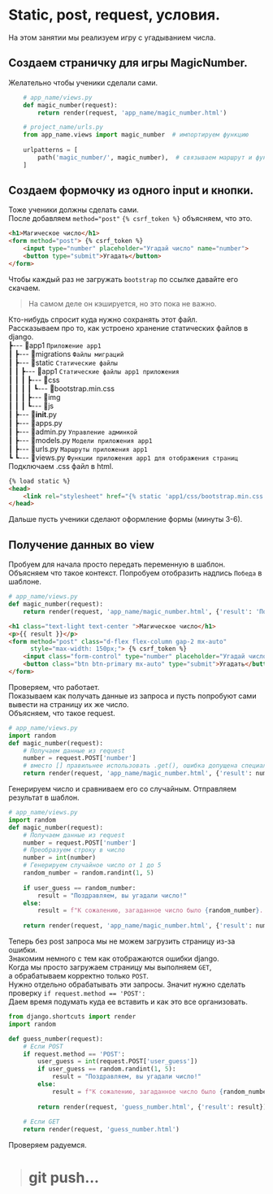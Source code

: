 # Static, post, request, условия.
На этом занятии мы реализуем игру с угадыванием числа.

## Создаем страничку для игры MagicNumber.
Желательно чтобы ученики сделали сами.
```python
    # app_name/views.py
    def magic_number(request):
        return render(request, 'app_name/magic_number.html')
```
```python
    # project_name/urls.py
    from app_name.views import magic_number  # импортируем функцию
    
    urlpatterns = [
        path('magic_number/', magic_number),  # связываем маршрут и функцию
    ]
```
## Создаем формочку из одного input и кнопки.
Тоже ученики должны сделать сами.<br>
После добавляем `method="post"` `{% csrf_token %}` объясняем, что это.
```html
<h1>Магическое число</h1>
<form method="post"> {% csrf_token %} 
    <input type="number" placeholder="Угадай число" name="number">
    <button type="submit">Угадать</button>
</form>
```
Чтобы каждый раз не загружать `bootstrap` по ссылке давайте его скачаем.
> На самом деле он кэшируется, но это пока не важно.

Кто-нибудь спросит куда нужно сохранять этот файл.<br>
Рассказываем про то, как устроено хранение статических файлов в django.<br>
 ┣--- 📂app1 `Приложение app1`<br>
 ┃    ┣--- 📂migrations `Файлы миграций`<br>
 ┃    ┣--- 📂static `Статические файлы`<br>
 ┃    ┃    ┣--- 📂app1 `Статические файлы app1 приложения`<br>
 ┃    ┃    ┃    ┣--- 📂css<br>
 ┃    ┃    ┃    ┃    ┗--- 📜bootstrap.min.css<br>
 ┃    ┃    ┃    ┣--- 📂img<br>
 ┃    ┃    ┃    ┗--- 📂js<br>
 ┃    ┣--- 📜__init__.py<br>
 ┃    ┣--- 📜apps.py<br>
 ┃    ┣--- 📜admin.py `Управление админкой`<br>
 ┃    ┣--- 📜models.py `Модели приложения app1`<br>
 ┃    ┣--- 📜urls.py `Маршруты приложения app1`<br>
 ┗    ┗--- 📜views.py `Функции приложения app1 для отображения страниц`<br>
Подключаем .css файл в html.
```html
{% load static %}
<head>
    <link rel="stylesheet" href="{% static 'app1/css/bootstrap.min.css' %}"> 
</head>
```
Дальше пусть ученики сделают оформление формы (минуты 3-6).

## Получение данных во view
Пробуем для начала просто передать переменную в шаблон.
Объясняем что такое контекст. Попробуем отобразить надпись `Победа` в шаблоне.
```python
# app_name/views.py
def magic_number(request):
    return render(request, 'app_name/magic_number.html', {'result': 'Победа'})
```
```html
<h1 class="text-light text-center ">Магическое число</h1>
<p>{{ result }}</p>
<form method="post" class="d-flex flex-column gap-2 mx-auto"
      style="max-width: 150px;"> {% csrf_token %}
    <input class="form-control" type="number" placeholder="Угадай число" name="number">
    <button class="btn btn-primary mx-auto" type="submit">Угадать</button>
</form>
```
Проверяем, что работает. <br>
Показываем как получать данные из запроса и пусть попробуют сами<br>
вывести на страницу их же число.<br>
Объясняем, что такое request. <br>
```python
# app_name/views.py
import random
def magic_number(request):
    # Получаем данные из request
    number = request.POST['number']
    # вместо [] правильнее использовать .get(), ошибка допущена специально.
    return render(request, 'app_name/magic_number.html', {'result': number})
```
 Генерируем число и сравниваем его со случайным. Отправляем результат в шаблон.
```python
# app_name/views.py
import random
def magic_number(request):
    # Получаем данные из request
    number = request.POST['number']
    # Преобразуем строку в число
    number = int(number)
    # Генерируем случайное число от 1 до 5
    random_number = random.randint(1, 5)
    
    if user_guess == random_number:
        result = "Поздравляем, вы угадали число!"
    else:
        result = f"К сожалению, загаданное число было {random_number}. Попробуйте ещё раз."
        
    return render(request, 'app_name/magic_number.html', {'result': number})
```
Теперь без post запроса мы не можем загрузить страницу из-за ошибки.<br>
Знакомим немного с тем как отображаются ошибки django.<br>
Когда мы просто загружаем страницу мы выполняем `GET`, <br>
а обрабатываем корректно только `POST`.<br>
Нужно отдельно обрабатывать эти запросы.
Значит нужно сделать проверку `if request.method == 'POST':`<br>
Даем время подумать куда ее вставить и как это все организовать.<br>
```python
from django.shortcuts import render
import random

def guess_number(request):
    # Если POST
    if request.method == 'POST':
        user_guess = int(request.POST['user_guess'])
        if user_guess == random.randint(1, 5):
            result = "Поздравляем, вы угадали число!"
        else:
            result = f"К сожалению, загаданное число было {random_number}. Попробуйте ещё раз."
        
        return render(request, 'guess_number.html', {'result': result})
    
    # Если GET
    return render(request, 'guess_number.html')
```
Проверяем радуемся.

># git push...